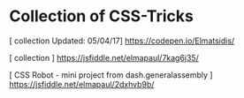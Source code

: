 # Collection of CSS-Tricks

[ collection Updated: 05/04/17]
https://codepen.io/Elmatsidis/

[ collection ]
https://jsfiddle.net/elmapaul/7kag6j35/

[ CSS Robot - mini project from dash.generalassembly ]
https://jsfiddle.net/elmapaul/2dxhvb9b/
